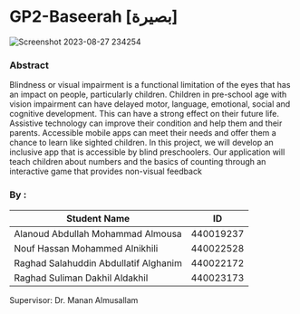 # GP2-Baseerah [بصيرة]
![Screenshot 2023-08-27 234254](https://github.com/Raghad-Aldakhil/GP2-Baseerah/assets/121506944/a3b53d95-bdea-4e54-8ce8-5a11726a8800)

### Abstract 

Blindness or visual impairment is a functional limitation of the eyes that has an impact on 
people, particularly children. Children in pre-school age with vision impairment can have 
delayed motor, language, emotional, social and cognitive development. This can have a strong 
effect on their future life. Assistive technology can improve their condition and help them and 
their parents. Accessible mobile apps can meet their needs and offer them a chance to learn like 
sighted children. In this project, we will develop an inclusive app that is accessible by blind 
preschoolers. Our application will teach children about numbers and the basics of counting 
through an interactive game that provides non-visual feedback

### By :
| Student Name | ID |
| ------------- | ------------- |
| Alanoud Abdullah Mohammad Almousa| 440019237|
|Nouf Hassan Mohammed Alnikhili| 440022528|
|Raghad Salahuddin Abdullatif Alghanim| 440022172|
|Raghad Suliman Dakhil Aldakhil| 440023173  |
Supervisor: Dr. Manan Almusallam

